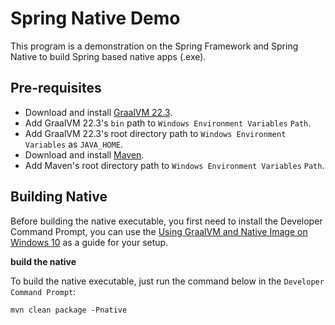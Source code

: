 # Spring Native Demo

This program is a demonstration on the Spring Framework and Spring Native to build Spring based native apps (.exe).

## Pre-requisites
- Download and install [GraalVM 22.3](https://www.graalvm.org/downloads/).
- Add GraalVM 22.3's `bin` path to `Windows Environment Variables` `Path`.
- Add GraalVM 22.3's root directory path to `Windows Environment Variables` as `JAVA_HOME`.
- Download and install [Maven](https://maven.apache.org/download.cgi).
- Add Maven's root directory path to `Windows Environment Variables` `Path`.

## Building Native

Before building the native executable, you first need to install the Developer Command Prompt, you can use the [Using GraalVM and Native Image on Windows 10](https://medium.com/graalvm/using-graalvm-and-native-image-on-windows-10-9954dc071311) as a guide for your setup.

**build the native**

To build the native executable, just run the command below in the `Developer Command Prompt`:

```
mvn clean package -Pnative
```